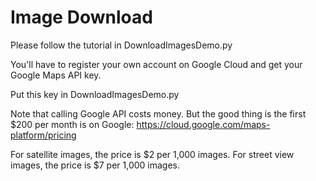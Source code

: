 # Image Download

Please follow the tutorial in DownloadImagesDemo.py

You'll have to register your own account on Google Cloud and get your Google Maps API key.

Put this key in DownloadImagesDemo.py

Note that calling Google API costs money. 
But the good thing is the first $200 per month is on Google:
https://cloud.google.com/maps-platform/pricing

For satellite images, the price is $2 per 1,000 images.
For street view images, the price is $7 per 1,000 images.



